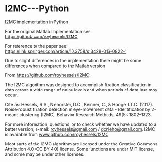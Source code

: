 # I2MC---Python
I2MC implementation in Python 


For the original Matlab implementation see: https://github.com/royhessels/I2MC



For reference to the paper see: https://link.springer.com/article/10.3758/s13428-016-0822-1


Due to slight differences in the implementation there might be some differences when compared to the Matlab version





From https://github.com/royhessels/I2MC:


The I2MC algorithm was designed to accomplish fixation classification in data across a wide range of noise levels and when periods of data loss may occur.

Cite as:
Hessels, R.S., Niehorster, D.C., Kemner, C., & Hooge, I.T.C. (2017). Noise-robust fixation detection in eye-movement data - Identification by 2-means clustering (I2MC). Behavior Research Methods, 49(5): 1802–1823.

For more information, questions, or to check whether we have updated to a better version, e-mail: royhessels@gmail.com / dcnieho@gmail.com. I2MC is available from www.github.com/royhessels/I2MC

Most parts of the I2MC algorithm are licensed under the Creative Commons Attribution 4.0 (CC BY 4.0) license. Some functions are under MIT license, and some may be under other licenses.
